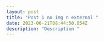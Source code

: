 ```yaml
---
layout: post
title: "Post 1 no img n external "
date: 2023-06-21T08:44:50.054Z
description: "Description "
---
```

